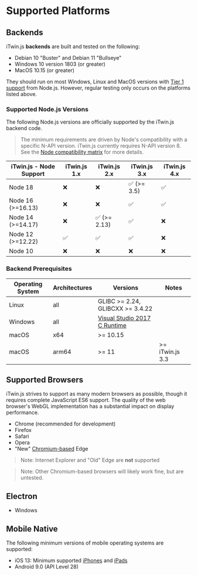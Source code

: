 # Supported Platforms

## Backends

iTwin.js **backends** are built and tested on the following:

- Debian 10 "Buster" and Debian 11 "Bullseye"
- Windows 10 version 1803 (or greater)
- MacOS 10.15 (or greater)

They should run on most Windows, Linux and MacOS versions with [Tier 1 support](https://github.com/nodejs/node/blob/master/BUILDING.md#platform-list) from Node.js. However, regular testing only occurs on the platforms listed above.

### Supported Node.js Versions

The following Node.js versions are officially supported by the iTwin.js backend code.

> The minimum requirements are driven by Node's compatibility with a specific N-API version. iTwin.js currently requires N-API version 8. See the [Node compatibility matrix](https://nodejs.org/api/n-api.html#n_api_node_api_version_matrix) for more details.

| iTwin.js - Node Support | iTwin.js 1.x | iTwin.js 2.x | iTwin.js 3.x | iTwin.js 4.x |
| ----------------------- | ------------ | ------------ | ------------ | ------------ |
| Node 18                 | ❌           | ❌           | ✅ (>= 3.5) | ✅          |
| Node 16 (>=16.13)       | ❌           | ❌           | ✅          | ✅          |
| Node 14 (>=14.17)       | ❌           | ✅ (>= 2.13) | ✅          | ❌          |
| Node 12 (>=12.22)       | ✅           | ✅           | ✅          | ❌          |
| Node 10                 | ❌           | ❌           | ❌          | ❌          |

### Backend Prerequisites

| Operating System | Architectures | Versions                                                                                                           | Notes           |
| ---------------- | ------------- | ------------------------------------------------------------------------------------------------------------------ | --------------- |
| Linux            | all           | GLIBC >= 2.24, GLIBCXX >= 3.4.22                                                                                   |                 |
| Windows          | all           | [Visual Studio 2017 C Runtime](https://support.microsoft.com/help/2977003/the-latest-supported-visual-c-downloads) |                 |
| macOS            | x64           | >= 10.15                                                                                                           |                 |
| macOS            | arm64         | >= 11                                                                                                              | >= iTwin.js 3.3 |

## Supported Browsers

iTwin.js strives to support as many modern browsers as possible, though it requires complete JavaScript ES6 support. The quality of the web browser's WebGL implementation has a substantial impact on display performance.

- Chrome (recommended for development)
- Firefox
- Safari
- Opera
- "New" [Chromium-based](https://www.microsoft.com/edge) Edge

> Note: Internet Explorer and "Old" Edge are **not** supported

> Note: Other Chromium-based browsers will likely work fine, but are untested.

## Electron

- Windows

## Mobile Native

The following minimum versions of mobile operating systems are supported:

- iOS 13: Minimum supported [iPhones](https://support.apple.com/guide/iphone/supported-iphone-models-iphe3fa5df43/13.0/ios/13.0) and [iPads](https://support.apple.com/guide/ipad/supported-models-ipad213a25b2/13.0/ipados/13.0)
- Android 9.0 (API Level 28)
